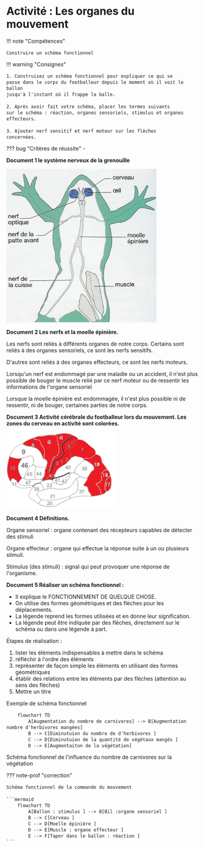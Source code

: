 # Activité : Les organes du mouvement

!!! note "Compétences"

    Construire un schéma fonctionnel 

!!! warning "Consignes"

    1. Construisez un schéma fonctionnel pour expliquer ce qui se
    passe dans le corps du footballeur depuis le moment où il voit le ballon
    jusqu'à l'instant où il frappe la balle.

    2. Après avoir fait votre schéma, placer les termes suivants
    sur le schéma : réaction, organes sensoriels, stimulus et organes
    effecteurs.

    3. Ajouter nerf sensitif et nerf moteur sur les flèches
    concernées.
    
??? bug "Critères de réussite"
    - 



**Document 1 le système nerveux de la grenouille**

![](Pictures/schemaSystNerveuxGrenouille.png)

**Document 2 Les nerfs et la moelle épinière.**

Les nerfs sont reliés à différents organes de notre corps. Certains sont
reliés à des organes sensoriels, ce sont les nerfs sensitifs.

D'autres sont reliés à des organes effecteurs, ce sont les nerfs
moteurs.

Lorsqu'un nerf est endommagé par une maladie ou un accident, il n'est
plus possible de bouger le muscle relié par ce nerf moteur ou de
ressentir les informations de l'organe sensoriel

Lorsque la moelle épinière est endommagée, il n'est plus possible ni de
ressentir, ni de bouger, certaines parties de notre corps.



**Document 3 Activité cérébrale du footballeur lors du mouvement. Les zones du cerveau en activité sont colorées.**

![](Pictures/actCerveauFoot.png)

**Document 4 Définitions.**

Organe sensoriel : organe contenant des récepteurs capables de détecter
des stimuli

Organe effecteur : organe qui effectue la réponse suite à un ou
plusieurs stimuli.

Stimulus (des stimuli) : signal qui peut provoquer une réponse de
l'organisme.


**Document 5 Réaliser un schéma fonctionnel :**

- Il explique le FONCTIONNEMENT DE QUELQUE CHOSE.
- On utilise des formes géométriques et des flèches pour les déplacements.  
- La légende reprend les formes utilisées et en donne leur signification.  
- La légende peut être indiquée par des flèches, directement sur le schéma ou dans une légende à part.

Étapes de réalisation :
1. lister les éléments indispensables à mettre dans le schéma
2. réfléchir à l'ordre des éléments
3. représenter de façon simple les éléments en utilisant des formes géométriques
4. établir des relations entre les éléments par des flèches (attention au sens des flèches)
5. Mettre un titre

Exemple de schéma fonctionnel
```mermaid
    flowchart TD
        A[Augmentation du nombre de carnivores] --> B[Augmentation nombre d'herbivores mangées] 
        B --> C[Diminutuion du nombre de d'herbivores ] 
        C --> D[Diminutuion de la quantité de végétaux mangés ]
        D --> E[Augmentaiton de la végétation]

```
Schéma fonctionnel de l'influence du nombre de carnivores sur la végétation

??? note-prof "correction"

    Schéma fonctionnel de la commande du mouvement

    ```mermaid
        flowchart TD
            A[Ballon : stimulus ] --> B[Œil :organe sensoriel ] 
            B --> C[Cerveau ] 
            C --> D[Moelle épinière ]
            D --> E[Muscle : organe effecteur ]
            E --> F[Taper dans le ballon : réaction ]
    ```
